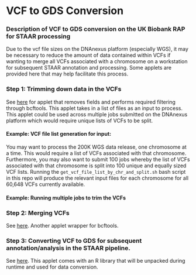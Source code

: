 # VCF to GDS Conversion
### Description of VCF to GDS conversion on the UK Biobank RAP for STAAR processing

Due to the vcf file sizes on the DNAnexus platform (especially WGS), it may be necessary to reduce the amount of data contained within VCFs if wanting to merge all VCFs associated with a chromosome on a workstation for subsequent STAAR annotation and processing. Some applets are provided here that may help facilitate this process.

### Step 1: Trimming down data in the VCFs
See [here](https://github.com/drarwood/vcf_trimmer) for applet that removes fields and performs required filtering through bcftools.
This applet takes in a list of files as an input to process. This applet could be used across multiple jobs submitted on the DNAnexus platform which would require unique lists of VCFs to be split. 
#### Example: VCF file list generation for input:
You may want to process the 200K WGS data release, one chromosome at a time. This would require a list of VCFs associated with that chromosome. 
Furthermore, you may also want to submit 100 jobs whereby the list of VCFs associated with that chromosome is split into 100 unique and equally sized VCF lists.
Running the `get_vcf_file_list_by_chr_and_split.sh` bash script in this repo will produce the relevant input files for each chromosome for all 60,648 VCFs currently available.
#### Example: Running multiple jobs to trim the VCFs



### Step 2: Merging VCFs
See [here](https://github.com/drarwood/vcf_merger). Another applet wrapper for bcftools.

### Step 3: Converting VCF to GDS for subsequent annotation/analysis in the STAAR pipeline.
See [here](https://github.com/drarwood/vcf2gds). This applet comes with an R library that will be unpacked during runtime and used for data conversion.

